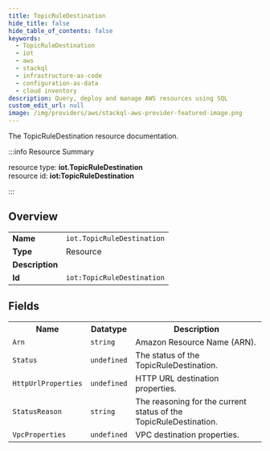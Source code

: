 ```yaml
---
title: TopicRuleDestination
hide_title: false
hide_table_of_contents: false
keywords:
  - TopicRuleDestination
  - iot
  - aws
  - stackql
  - infrastructure-as-code
  - configuration-as-data
  - cloud inventory
description: Query, deploy and manage AWS resources using SQL
custom_edit_url: null
image: /img/providers/aws/stackql-aws-provider-featured-image.png
---
```

The TopicRuleDestination resource documentation.

:::info Resource Summary

<div class="row">
<div class="providerDocColumn">
<span>resource type:&nbsp;<b>iot.TopicRuleDestination</b></span><br />
<span>resource id:&nbsp;<b>iot:TopicRuleDestination</b></span><br />
</div>
</div>

:::

## Overview
<table><tbody>
<tr><td><b>Name</b></td><td><code>iot.TopicRuleDestination</code></td></tr>
<tr><td><b>Type</b></td><td>Resource</td></tr>
<tr><td><b>Description</b></td><td></td></tr>
<tr><td><b>Id</b></td><td><code>iot:TopicRuleDestination</code></td></tr>
</tbody></table>

## Fields
<table><tbody>
<tr><th>Name</th><th>Datatype</th><th>Description</th></tr>
<tr><td><code>Arn</code></td><td><code>string</code></td><td>Amazon Resource Name (ARN).</td></tr><tr><td><code>Status</code></td><td><code>undefined</code></td><td>The status of the TopicRuleDestination.</td></tr><tr><td><code>HttpUrlProperties</code></td><td><code>undefined</code></td><td>HTTP URL destination properties.</td></tr><tr><td><code>StatusReason</code></td><td><code>string</code></td><td>The reasoning for the current status of the TopicRuleDestination.</td></tr><tr><td><code>VpcProperties</code></td><td><code>undefined</code></td><td>VPC destination properties.</td></tr>
</tbody></table>